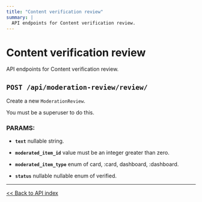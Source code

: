 ```yaml
---
title: "Content verification review"
summary: |
  API endpoints for Content verification review.
---
```


# Content verification review

API endpoints for Content verification review.

## `POST /api/moderation-review/review/`

Create a new `ModerationReview`.

You must be a superuser to do this.

### PARAMS:

-  **`text`** nullable string.

-  **`moderated_item_id`** value must be an integer greater than zero.

-  **`moderated_item_type`** enum of card, :card, dashboard, :dashboard.

-  **`status`** nullable nullable enum of verified.

---

[<< Back to API index](../../api-documentation.md)
